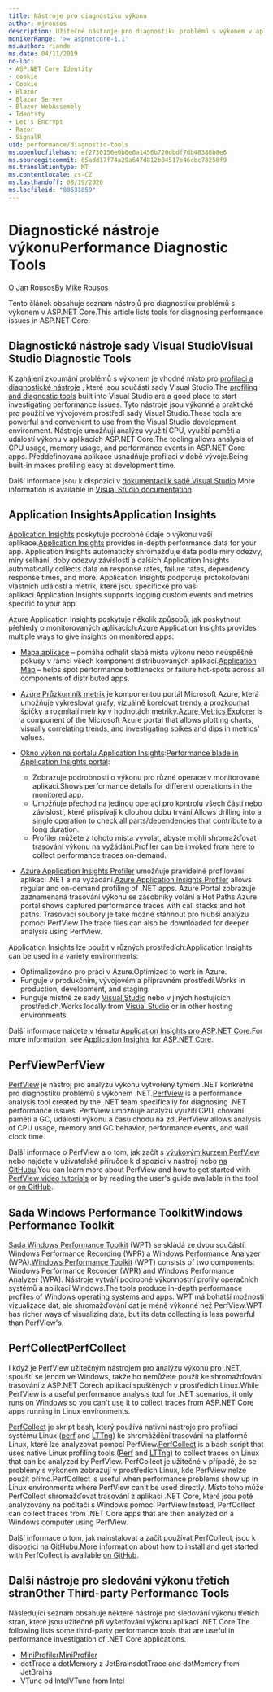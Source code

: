 ```yaml
---
title: Nástroje pro diagnostiku výkonu
author: mjrousos
description: Užitečné nástroje pro diagnostiku problémů s výkonem v aplikacích ASP.NET Core.
monikerRange: '>= aspnetcore-1.1'
ms.author: riande
ms.date: 04/11/2019
no-loc:
- ASP.NET Core Identity
- cookie
- Cookie
- Blazor
- Blazor Server
- Blazor WebAssembly
- Identity
- Let's Encrypt
- Razor
- SignalR
uid: performance/diagnostic-tools
ms.openlocfilehash: ef2730156e0b6e6a1456b720dbdf7db48386b8e6
ms.sourcegitcommit: 65add17f74a29a647d812b04517e46cbc78258f9
ms.translationtype: MT
ms.contentlocale: cs-CZ
ms.lasthandoff: 08/19/2020
ms.locfileid: "88631859"
---
```

# <a name="performance-diagnostic-tools"></a><span data-ttu-id="4f5f3-103">Diagnostické nástroje výkonu</span><span class="sxs-lookup"><span data-stu-id="4f5f3-103">Performance Diagnostic Tools</span></span>

<span data-ttu-id="4f5f3-104">O [Jan Rousos](https://github.com/mjrousos)</span><span class="sxs-lookup"><span data-stu-id="4f5f3-104">By [Mike Rousos](https://github.com/mjrousos)</span></span>

<span data-ttu-id="4f5f3-105">Tento článek obsahuje seznam nástrojů pro diagnostiku problémů s výkonem v ASP.NET Core.</span><span class="sxs-lookup"><span data-stu-id="4f5f3-105">This article lists tools for diagnosing performance issues in ASP.NET Core.</span></span>

## <a name="visual-studio-diagnostic-tools"></a><span data-ttu-id="4f5f3-106">Diagnostické nástroje sady Visual Studio</span><span class="sxs-lookup"><span data-stu-id="4f5f3-106">Visual Studio Diagnostic Tools</span></span>

<span data-ttu-id="4f5f3-107">K zahájení zkoumání problémů s výkonem je vhodné místo pro [profilaci a diagnostické nástroje](/visualstudio/profiling) , které jsou součástí sady Visual Studio.</span><span class="sxs-lookup"><span data-stu-id="4f5f3-107">The [profiling and diagnostic tools](/visualstudio/profiling) built into Visual Studio are a good place to start investigating performance issues.</span></span> <span data-ttu-id="4f5f3-108">Tyto nástroje jsou výkonné a praktické pro použití ve vývojovém prostředí sady Visual Studio.</span><span class="sxs-lookup"><span data-stu-id="4f5f3-108">These tools are powerful and convenient to use from the Visual Studio development environment.</span></span> <span data-ttu-id="4f5f3-109">Nástroje umožňují analýzu využití CPU, využití paměti a událostí výkonu v aplikacích ASP.NET Core.</span><span class="sxs-lookup"><span data-stu-id="4f5f3-109">The tooling allows analysis of CPU usage, memory usage, and performance events in ASP.NET Core apps.</span></span> <span data-ttu-id="4f5f3-110">Předdefinovaná aplikace usnadňuje profilaci v době vývoje.</span><span class="sxs-lookup"><span data-stu-id="4f5f3-110">Being built-in makes profiling easy at development time.</span></span>

<span data-ttu-id="4f5f3-111">Další informace jsou k dispozici v [dokumentaci k sadě Visual Studio](/visualstudio/profiling/profiling-overview).</span><span class="sxs-lookup"><span data-stu-id="4f5f3-111">More information is available in [Visual Studio documentation](/visualstudio/profiling/profiling-overview).</span></span>

## <a name="application-insights"></a><span data-ttu-id="4f5f3-112">Application Insights</span><span class="sxs-lookup"><span data-stu-id="4f5f3-112">Application Insights</span></span>

<span data-ttu-id="4f5f3-113">[Application Insights](/azure/application-insights/app-insights-overview) poskytuje podrobné údaje o výkonu vaší aplikace.</span><span class="sxs-lookup"><span data-stu-id="4f5f3-113">[Application Insights](/azure/application-insights/app-insights-overview) provides in-depth performance data for your app.</span></span> <span data-ttu-id="4f5f3-114">Application Insights automaticky shromažďuje data podle míry odezvy, míry selhání, doby odezvy závislostí a dalších.</span><span class="sxs-lookup"><span data-stu-id="4f5f3-114">Application Insights automatically collects data on response rates, failure rates, dependency response times, and more.</span></span> <span data-ttu-id="4f5f3-115">Application Insights podporuje protokolování vlastních událostí a metrik, které jsou specifické pro vaši aplikaci.</span><span class="sxs-lookup"><span data-stu-id="4f5f3-115">Application Insights supports logging custom events and metrics specific to your app.</span></span>

<span data-ttu-id="4f5f3-116">Azure Application Insights poskytuje několik způsobů, jak poskytnout přehledy o monitorovaných aplikacích:</span><span class="sxs-lookup"><span data-stu-id="4f5f3-116">Azure Application Insights provides multiple ways to give insights on monitored apps:</span></span>

- <span data-ttu-id="4f5f3-117">[Mapa aplikace](/azure/application-insights/app-insights-app-map) – pomáhá odhalit slabá místa výkonu nebo neúspěšné pokusy v rámci všech komponent distribuovaných aplikací.</span><span class="sxs-lookup"><span data-stu-id="4f5f3-117">[Application Map](/azure/application-insights/app-insights-app-map) – helps spot performance bottlenecks or failure hot-spots across all components of distributed apps.</span></span>
- <span data-ttu-id="4f5f3-118">[Azure Průzkumník metrik](/azure/azure-monitor/platform/metrics-getting-started) je komponentou portál Microsoft Azure, která umožňuje vykreslovat grafy, vizuálně korelovat trendy a prozkoumat špičky a rozmítají metriky v hodnotách metriky.</span><span class="sxs-lookup"><span data-stu-id="4f5f3-118">[Azure Metrics Explorer](/azure/azure-monitor/platform/metrics-getting-started) is a component of the Microsoft Azure portal that allows plotting charts, visually correlating trends, and investigating spikes and dips in metrics' values.</span></span>
- <span data-ttu-id="4f5f3-119">[Okno výkon na portálu Application Insights](/azure/application-insights/app-insights-tutorial-performance):</span><span class="sxs-lookup"><span data-stu-id="4f5f3-119">[Performance blade in Application Insights portal](/azure/application-insights/app-insights-tutorial-performance):</span></span>

  - <span data-ttu-id="4f5f3-120">Zobrazuje podrobnosti o výkonu pro různé operace v monitorované aplikaci.</span><span class="sxs-lookup"><span data-stu-id="4f5f3-120">Shows performance details for different operations in the monitored app.</span></span>
  - <span data-ttu-id="4f5f3-121">Umožňuje přechod na jedinou operaci pro kontrolu všech částí nebo závislostí, které přispívají k dlouhou dobu trvání.</span><span class="sxs-lookup"><span data-stu-id="4f5f3-121">Allows drilling into a single operation to check all parts/dependencies that contribute to a long duration.</span></span>
  - <span data-ttu-id="4f5f3-122">Profiler můžete z tohoto místa vyvolat, abyste mohli shromažďovat trasování výkonu na vyžádání.</span><span class="sxs-lookup"><span data-stu-id="4f5f3-122">Profiler can be invoked from here to collect performance traces on-demand.</span></span>

- <span data-ttu-id="4f5f3-123">[Azure Application Insights Profiler](/azure/azure-monitor/app/profiler) umožňuje pravidelné profilování aplikací .NET a na vyžádání.</span><span class="sxs-lookup"><span data-stu-id="4f5f3-123">[Azure Application Insights Profiler](/azure/azure-monitor/app/profiler) allows regular and on-demand profiling of .NET apps.</span></span>  <span data-ttu-id="4f5f3-124">Azure Portal zobrazuje zaznamenaná trasování výkonu se zásobníky volání a Hot Paths.</span><span class="sxs-lookup"><span data-stu-id="4f5f3-124">Azure portal shows captured performance traces with call stacks and hot paths.</span></span> <span data-ttu-id="4f5f3-125">Trasovací soubory je také možné stáhnout pro hlubší analýzu pomocí PerfView.</span><span class="sxs-lookup"><span data-stu-id="4f5f3-125">The trace files can also be downloaded for deeper analysis using PerfView.</span></span>

<span data-ttu-id="4f5f3-126">Application Insights lze použít v různých prostředích:</span><span class="sxs-lookup"><span data-stu-id="4f5f3-126">Application Insights can be used in a variety environments:</span></span>

- <span data-ttu-id="4f5f3-127">Optimalizováno pro práci v Azure.</span><span class="sxs-lookup"><span data-stu-id="4f5f3-127">Optimized to work in Azure.</span></span>
- <span data-ttu-id="4f5f3-128">Funguje v produkčním, vývojovém a přípravném prostředí.</span><span class="sxs-lookup"><span data-stu-id="4f5f3-128">Works in production, development, and staging.</span></span>
- <span data-ttu-id="4f5f3-129">Funguje místně ze sady [Visual Studio](/azure/application-insights/app-insights-visual-studio) nebo v jiných hostujících prostředích.</span><span class="sxs-lookup"><span data-stu-id="4f5f3-129">Works locally from [Visual Studio](/azure/application-insights/app-insights-visual-studio) or in other hosting environments.</span></span>

<span data-ttu-id="4f5f3-130">Další informace najdete v tématu [Application Insights pro ASP.NET Core](/azure/application-insights/app-insights-asp-net-core).</span><span class="sxs-lookup"><span data-stu-id="4f5f3-130">For more information, see [Application Insights for ASP.NET Core](/azure/application-insights/app-insights-asp-net-core).</span></span>

## <a name="perfview"></a><span data-ttu-id="4f5f3-131">PerfView</span><span class="sxs-lookup"><span data-stu-id="4f5f3-131">PerfView</span></span>

<span data-ttu-id="4f5f3-132">[PerfView](https://github.com/Microsoft/perfview) je nástroj pro analýzu výkonu vytvořený týmem .NET konkrétně pro diagnostiku problémů s výkonem .NET.</span><span class="sxs-lookup"><span data-stu-id="4f5f3-132">[PerfView](https://github.com/Microsoft/perfview) is a performance analysis tool created by the .NET team specifically for diagnosing .NET performance issues.</span></span> <span data-ttu-id="4f5f3-133">PerfView umožňuje analýzu využití CPU, chování paměti a GC, událostí výkonu a času chodu na zdi.</span><span class="sxs-lookup"><span data-stu-id="4f5f3-133">PerfView allows analysis of CPU usage, memory and GC behavior, performance events, and wall clock time.</span></span>

<span data-ttu-id="4f5f3-134">Další informace o PerfView a o tom, jak začít s [výukovým kurzem PerfView](https://channel9.msdn.com/Series/PerfView-Tutorial) nebo najdete v uživatelské příručce k dispozici v nástroji nebo [na GitHubu](https://github.com/Microsoft/perfview).</span><span class="sxs-lookup"><span data-stu-id="4f5f3-134">You can learn more about PerfView and how to get started with [PerfView video tutorials](https://channel9.msdn.com/Series/PerfView-Tutorial) or by reading the user's guide available in the tool or [on GitHub](https://github.com/Microsoft/perfview).</span></span>

## <a name="windows-performance-toolkit"></a><span data-ttu-id="4f5f3-135">Sada Windows Performance Toolkit</span><span class="sxs-lookup"><span data-stu-id="4f5f3-135">Windows Performance Toolkit</span></span>

<span data-ttu-id="4f5f3-136">[Sada Windows Performance Toolkit](/windows-hardware/test/wpt/) (WPT) se skládá ze dvou součástí: Windows Performance Recording (WPR) a Windows Performance Analyzer (WPA).</span><span class="sxs-lookup"><span data-stu-id="4f5f3-136">[Windows Performance Toolkit](/windows-hardware/test/wpt/) (WPT) consists of two components: Windows Performance Recorder (WPR) and Windows Performance Analyzer (WPA).</span></span> <span data-ttu-id="4f5f3-137">Nástroje vytváří podrobné výkonnostní profily operačních systémů a aplikací Windows.</span><span class="sxs-lookup"><span data-stu-id="4f5f3-137">The tools produce in-depth performance profiles of Windows operating systems and apps.</span></span> <span data-ttu-id="4f5f3-138">WPT má bohatší možnosti vizualizace dat, ale shromažďování dat je méně výkonné než PerfView.</span><span class="sxs-lookup"><span data-stu-id="4f5f3-138">WPT has richer ways of visualizing data, but its data collecting is less powerful than PerfView's.</span></span>

## <a name="perfcollect"></a><span data-ttu-id="4f5f3-139">PerfCollect</span><span class="sxs-lookup"><span data-stu-id="4f5f3-139">PerfCollect</span></span>

<span data-ttu-id="4f5f3-140">I když je PerfView užitečným nástrojem pro analýzu výkonu pro .NET, spouští se jenom ve Windows, takže ho nemůžete použít ke shromažďování trasování z ASP.NET Corech aplikací spuštěných v prostředích Linux.</span><span class="sxs-lookup"><span data-stu-id="4f5f3-140">While PerfView is a useful performance analysis tool for .NET scenarios, it only runs on Windows so you can't use it to collect traces from ASP.NET Core apps running in Linux environments.</span></span>

<span data-ttu-id="4f5f3-141">[PerfCollect](https://github.com/dotnet/coreclr/blob/master/Documentation/project-docs/linux-performance-tracing.md) je skript bash, který používá nativní nástroje pro profilaci systému Linux ([perf](https://perf.wiki.kernel.org/index.php/Main_Page) and [LTTng](https://lttng.org/)) ke shromáždění trasování na platformě Linux, které lze analyzovat pomocí PerfView.</span><span class="sxs-lookup"><span data-stu-id="4f5f3-141">[PerfCollect](https://github.com/dotnet/coreclr/blob/master/Documentation/project-docs/linux-performance-tracing.md) is a bash script that uses native Linux profiling tools ([Perf](https://perf.wiki.kernel.org/index.php/Main_Page) and [LTTng](https://lttng.org/)) to collect traces on Linux that can be analyzed by PerfView.</span></span> <span data-ttu-id="4f5f3-142">PerfCollect je užitečné v případě, že se problémy s výkonem zobrazují v prostředích Linux, kde PerfView nelze použít přímo.</span><span class="sxs-lookup"><span data-stu-id="4f5f3-142">PerfCollect is useful when performance problems show up in Linux environments where PerfView can't be used directly.</span></span> <span data-ttu-id="4f5f3-143">Místo toho může PerfCollect shromažďovat trasování z aplikací .NET Core, které jsou poté analyzovány na počítači s Windows pomocí PerfView.</span><span class="sxs-lookup"><span data-stu-id="4f5f3-143">Instead, PerfCollect can collect traces from .NET Core apps that are then analyzed on a Windows computer using PerfView.</span></span>

<span data-ttu-id="4f5f3-144">Další informace o tom, jak nainstalovat a začít používat PerfCollect, jsou k dispozici [na GitHubu](https://github.com/dotnet/coreclr/blob/master/Documentation/project-docs/linux-performance-tracing.md).</span><span class="sxs-lookup"><span data-stu-id="4f5f3-144">More information about how to install and get started with PerfCollect is available [on GitHub](https://github.com/dotnet/coreclr/blob/master/Documentation/project-docs/linux-performance-tracing.md).</span></span>

## <a name="other-third-party-performance-tools"></a><span data-ttu-id="4f5f3-145">Další nástroje pro sledování výkonu třetích stran</span><span class="sxs-lookup"><span data-stu-id="4f5f3-145">Other Third-party Performance Tools</span></span>

<span data-ttu-id="4f5f3-146">Následující seznam obsahuje některé nástroje pro sledování výkonu třetích stran, které jsou užitečné při vyšetřování výkonu aplikací .NET Core.</span><span class="sxs-lookup"><span data-stu-id="4f5f3-146">The following lists some third-party performance tools that are useful in performance investigation of .NET Core applications.</span></span>

- [<span data-ttu-id="4f5f3-147">MiniProfiler</span><span class="sxs-lookup"><span data-stu-id="4f5f3-147">MiniProfiler</span></span>](https://miniprofiler.com/)
- <span data-ttu-id="4f5f3-148">dotTrace a dotMemory z JetBrains</span><span class="sxs-lookup"><span data-stu-id="4f5f3-148">dotTrace and dotMemory from JetBrains</span></span>
- <span data-ttu-id="4f5f3-149">VTune od Intel</span><span class="sxs-lookup"><span data-stu-id="4f5f3-149">VTune from Intel</span></span>
